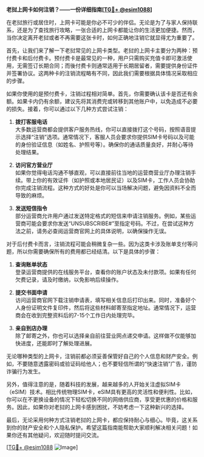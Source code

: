 **老挝上网卡如何注销？——一份详细指南[[TG💪+ @esim1088](https://t.me/s/esim1088)]**

在老挝旅行或居住时，上网卡可能是你必不可少的伴侣。无论是为了与家人保持联系，还是为了查找旅行攻略，一张合适的上网卡都能让你的生活更加便捷。然而，当你决定离开老挝或者不再需要这张卡时，如何正确地注销它就显得尤为重要了。

首先，让我们来了解一下老挝常见的上网卡类型。老挝的上网卡主要分为两种：预付费卡和后付费卡。预付费卡是最常见的一种，用户只需购买充值卡即可激活使用，无需签订长期合同；而後付费卡则通常适用于长期居留者，需要提供身份证件并签署协议。这两种卡的注销流程略有不同，因此我们需要根据具体情况采取相应的步骤。

如果你使用的是预付费卡，注销过程相对简单。首先，你需要确认该卡是否还有余额。如果卡内仍有余额，建议先将其消费完或转移到其他账户中，以免造成不必要的损失。接着，你可以通过以下几种方式尝试注销：

1. **拨打客服电话**  
   大多数运营商都会提供客户服务热线，你可以直接拨打这个号码，按照语音提示选择“注销”选项。通常情况下，客服人员会要求你提供SIM卡号码以及可能的身份验证信息（如姓名、护照号等）。确保你的通话质量良好，并耐心等待处理结果。

2. **访问官方营业厅**  
   如果你觉得电话沟通不够直观，可以直接前往当地的运营商营业厅办理注销手续。带上你的有效证件（如护照或本地居民证）以及SIM卡，工作人员会协助你完成注销流程。这种方式的好处是你可以当场解决问题，避免因资料不全而导致的麻烦。

3. **发送短信指令**  
   部分运营商允许用户通过发送特定格式的短信来申请注销服务。例如，某些运营商可能会要求你发送“UNSUBSCRIBE#”至指定号码。不过，在尝试这种方法之前，请务必查阅运营商官网上的具体说明，以确保操作无误。

对于后付费卡而言，注销流程可能会稍微复杂一些。因为这类卡涉及账单支付等问题，所以你需要确保所有的费用都已经结清。以下是具体的步骤：

1. **查询账单状态**  
   登录运营商提供的在线服务平台，查看你的账户状态及未付款项。如果有任何欠费记录，请及时缴纳，以免影响后续操作。

2. **提交书面申请**  
   访问运营商官网下载注销申请表，填写相关信息后打印出来。同时，准备好个人身份证明文件复印件，然后将这些材料邮寄至指定地址。通常情况下，运营商会在收到完整资料后的7-15个工作日内处理完毕。

3. **亲自到店办理**  
   除了邮寄之外，你也可以选择亲自前往营业网点递交申请。这样做不仅能够加快进度，还能即时了解处理进展。

无论哪种类型的上网卡，注销前都必须妥善保管好自己的个人信息和财产安全。例如，不要随意透露密码或验证码给他人；也不要轻信所谓的“快速注销”广告，谨防诈骗行为发生。

另外，值得注意的是，随着科技的发展，越来越多的人开始关注虚拟SIM卡（eSIM）技术。相比传统物理SIM卡，eSIM具有更高的灵活性和便利性。比如，你可以在不更换设备的情况下轻松切换不同的网络供应商，享受更优惠的价格和服务。因此，如果你对老挝的上网卡感到困扰，不妨考虑一下这种新兴的选择。

最后，无论采用何种方式注销老挝的上网卡，都应保持耐心与细心。毕竟，这关系到你的财产安全和个人隐私保护。希望这篇指南能帮助大家顺利解决相关问题！如果你还有其他疑问，欢迎随时提问交流。

[[TG💪+ @esim1088](https://t.me/s/esim1088) ![Image](https://i.postimg.cc/4NQfJmqS/Snipaste-2025-05-13-00-14-12.png)]